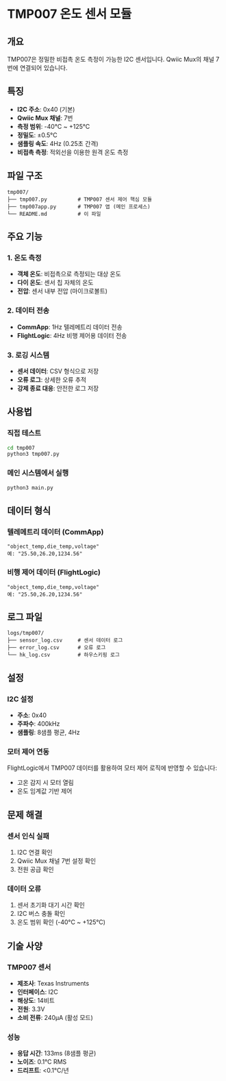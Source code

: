 # TMP007 온도 센서 모듈

## 개요
TMP007은 정밀한 비접촉 온도 측정이 가능한 I2C 센서입니다. Qwiic Mux의 채널 7번에 연결되어 있습니다.

## 특징
- **I2C 주소**: 0x40 (기본)
- **Qwiic Mux 채널**: 7번
- **측정 범위**: -40°C ~ +125°C
- **정밀도**: ±0.5°C
- **샘플링 속도**: 4Hz (0.25초 간격)
- **비접촉 측정**: 적외선을 이용한 원격 온도 측정

## 파일 구조
```
tmp007/
├── tmp007.py          # TMP007 센서 제어 핵심 모듈
├── tmp007app.py       # TMP007 앱 (메인 프로세스)
└── README.md          # 이 파일
```

## 주요 기능

### 1. 온도 측정
- **객체 온도**: 비접촉으로 측정되는 대상 온도
- **다이 온도**: 센서 칩 자체의 온도
- **전압**: 센서 내부 전압 (마이크로볼트)

### 2. 데이터 전송
- **CommApp**: 1Hz 텔레메트리 데이터 전송
- **FlightLogic**: 4Hz 비행 제어용 데이터 전송

### 3. 로깅 시스템
- **센서 데이터**: CSV 형식으로 저장
- **오류 로그**: 상세한 오류 추적
- **강제 종료 대응**: 안전한 로그 저장

## 사용법

### 직접 테스트
```bash
cd tmp007
python3 tmp007.py
```

### 메인 시스템에서 실행
```bash
python3 main.py
```

## 데이터 형식

### 텔레메트리 데이터 (CommApp)
```
"object_temp,die_temp,voltage"
예: "25.50,26.20,1234.56"
```

### 비행 제어 데이터 (FlightLogic)
```
"object_temp,die_temp,voltage"
예: "25.50,26.20,1234.56"
```

## 로그 파일
```
logs/tmp007/
├── sensor_log.csv     # 센서 데이터 로그
├── error_log.csv      # 오류 로그
└── hk_log.csv         # 하우스키핑 로그
```

## 설정

### I2C 설정
- **주소**: 0x40
- **주파수**: 400kHz
- **샘플링**: 8샘플 평균, 4Hz

### 모터 제어 연동
FlightLogic에서 TMP007 데이터를 활용하여 모터 제어 로직에 반영할 수 있습니다:
- 고온 감지 시 모터 열림
- 온도 임계값 기반 제어

## 문제 해결

### 센서 인식 실패
1. I2C 연결 확인
2. Qwiic Mux 채널 7번 설정 확인
3. 전원 공급 확인

### 데이터 오류
1. 센서 초기화 대기 시간 확인
2. I2C 버스 충돌 확인
3. 온도 범위 확인 (-40°C ~ +125°C)

## 기술 사양

### TMP007 센서
- **제조사**: Texas Instruments
- **인터페이스**: I2C
- **해상도**: 14비트
- **전원**: 3.3V
- **소비 전류**: 240μA (활성 모드)

### 성능
- **응답 시간**: 133ms (8샘플 평균)
- **노이즈**: 0.1°C RMS
- **드리프트**: <0.1°C/년 